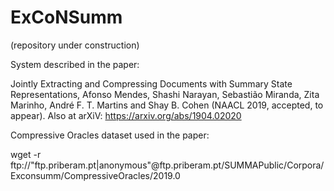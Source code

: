 # ExCoNSumm

(repository under construction)

System described in the paper:

Jointly Extracting and Compressing Documents with Summary State Representations, Afonso Mendes, Shashi Narayan, Sebastião Miranda, Zita Marinho, André F. T. Martins and Shay B. Cohen (NAACL 2019, accepted, to appear). Also at arXiV: https://arxiv.org/abs/1904.02020

Compressive Oracles dataset used in the paper:

wget -r ftp://"ftp.priberam.pt|anonymous"@ftp.priberam.pt/SUMMAPublic/Corpora/Exconsumm/CompressiveOracles/2019.0
